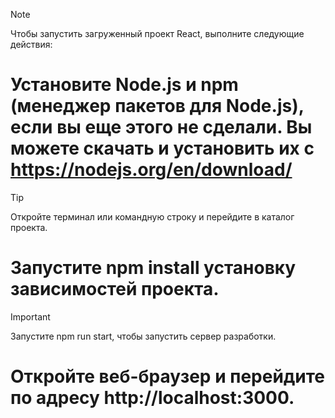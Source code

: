 > [!NOTE]
>  Чтобы запустить загруженный проект React, выполните следующие действия:

# Установите Node.js и npm (менеджер пакетов для Node.js), если вы еще этого не сделали. Вы можете скачать и установить их с https://nodejs.org/en/download/ 

> [!TIP] 
> Откройте терминал или командную строку и перейдите в каталог проекта.

# Запустите npm install установку зависимостей проекта.

> [!IMPORTANT]
> Запустите npm run start, чтобы запустить сервер разработки.

# Откройте веб-браузер и перейдите по адресу http://localhost:3000.